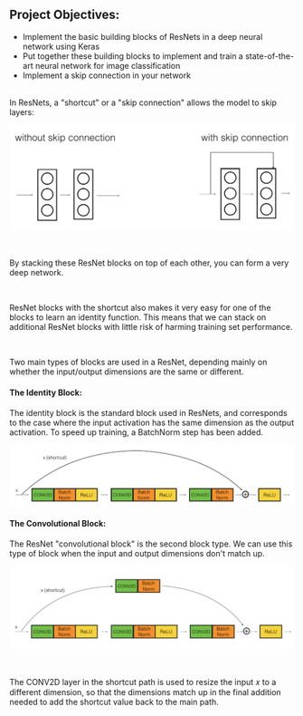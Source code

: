 ## Project Objectives:

<ul>
    <li>Implement the basic building blocks of ResNets in a deep neural network using Keras</li>
    <li>Put together these building blocks to implement and train a state-of-the-art neural network for image classification</li>
    <li>Implement a skip connection in your network</li>
</ul>
<br>
In ResNets, a "shortcut" or a "skip connection" allows the model to skip layers:

![skip_connection](./images/skip_connection_kiank.png)

<br>

By stacking these ResNet blocks on top of each other, you can form a very deep network.

<br>

ResNet blocks with the shortcut also makes it very easy for one of the blocks to learn an identity function. This means that we can stack on additional ResNet blocks with little risk of harming training set performance.

<br>

Two main types of blocks are used in a ResNet, depending mainly on whether the input/output dimensions are the same or different.

#### The Identity Block:

The identity block is the standard block used in ResNets, and corresponds to the case where the input activation has the same dimension as the output activation. To speed up training, a BatchNorm step has been added.

![identity_skip_conn](./images/idblock3_kiank.png)

#### The Convolutional Block:

The ResNet "convolutional block" is the second block type. We can use this type of block when the input and output dimensions don't match up.

![conv_skip_conn](./images/convblock_kiank.png)

<br>

The CONV2D layer in the shortcut path is used to resize the input 𝑥 to a different dimension, so that the dimensions match up in the final addition needed to add the shortcut value back to the main path.

